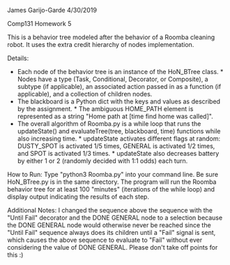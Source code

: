 James Garijo-Garde
4/30/2019

Comp131 Homework 5

This is a behavior tree modeled after the behavior of a Roomba cleaning robot.
It uses the extra credit hierarchy of nodes implementation.

Details:
  * Each node of the behavior tree is an instance of the HoN_BTree class.
        * Nodes have a type (Task, Conditional, Decorator, or Composite), a
          subtype (if applicable), an associated action passed in as a function
          (if applicable), and a collection of children nodes.
  * The blackboard is a Python dict with the keys and values as described by the
    assignment.
        * The ambiguous HOME_PATH element is represented as a string "Home path at
          [time find home was called]".
  * The overall algorithm of Roomba.py is a while loop that runs the
    updateState() and evaluateTree(tree, blackboard, time) functions while also
    increasing time.
        * updateState activates different flags at random: DUSTY_SPOT is
          activated 1/5 times, GENERAL is activated 1/2 times, and SPOT is
          activated 1/3 times.
        * updateState also decreases battery by either 1 or 2 (randomly decided
          with 1:1 odds) each turn.

How to Run:
Type "python3 Roomba.py" into your command line. Be sure HoN_BTree.py is in the
same directory. The program will run the Roomba behavior tree for at least 100
"minutes" (iterations of the while loop) and display output indicating the
results of each step.

Additional Notes:
I changed the sequence above the sequence with the "Until Fail" decorator and
the DONE GENERAL node to a selection because the DONE GENERAL node would
otherwise never be reached since the "Until Fail" sequence always does its
children until a "Fail" signal is sent, which causes the above sequence to
evaluate to "Fail" without ever considering the value of DONE GENERAL. Please
don't take off points for this :)